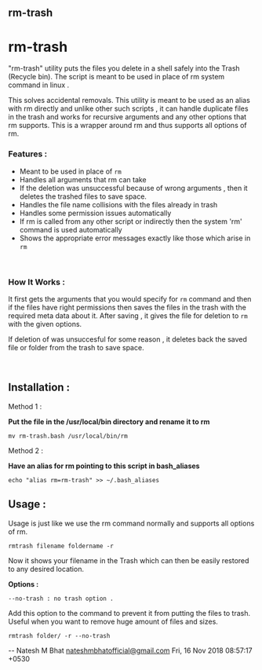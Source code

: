 rm-trash 
---------

# rm-trash
"rm-trash" utility puts the files you delete in a shell safely into the Trash (Recycle bin). The script is meant to be used in place of rm system command in linux .

This solves accidental removals. This utility is meant to be used as an alias with rm directly and unlike other such scripts , it can handle duplicate files in the trash and works for recursive arguments and any other options that rm supports. This is a wrapper around rm and thus supports all options of rm. 

### Features :
+ Meant to be used in place of `rm`
+ Handles all arguments that rm can take
+ If the deletion was unsuccessful because of wrong arguments , then it deletes the trashed files to save space.
+ Handles the file name collisions with the files already in trash
+ Handles some permission issues automatically
+ If rm is called from any other script or indirectly then the system 'rm' command is used automatically
+ Shows the appropriate error messages exactly like those which arise in `rm` 

<br>


### How It Works :
It first gets the arguments that you would specify for `rm` command and then if the files have right permissions then saves the files in the trash with the required meta data about it. After saving , it gives the file for deletion to `rm` with the given options.

If deletion of was unsuccesful for some reason , it deletes back the saved file or folder from the trash to save space.   


<br>

## Installation :

Method 1 :

**Put the file in the /usr/local/bin directory and rename it to rm**

```
mv rm-trash.bash /usr/local/bin/rm
```

Method 2 :

**Have an alias for rm pointing to this script in bash_aliases**
```
echo "alias rm=rm-trash" >> ~/.bash_aliases
```


## Usage :

Usage is just like we use the rm command normally and supports all options of rm.

```
rmtrash filename foldername -r
```
Now it shows your filename in the Trash which can then be easily restored to any desired location.


**Options :**

```
--no-trash : no trash option .
```
Add this option to the command to prevent it from putting the files to trash. Useful when you want to remove huge amount of files and sizes.

```
rmtrash folder/ -r --no-trash
```



 -- Natesh M Bhat <nateshmbhatofficial@gmail.com>  Fri, 16 Nov 2018 08:57:17 +0530


